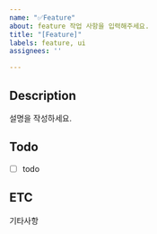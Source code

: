 ```yaml
---
name: "✅Feature"
about: feature 작업 사항을 입력해주세요.
title: "[Feature]"
labels: feature, ui
assignees: ''

---
```


## Description
설명을 작성하세요.

## Todo
- [ ] todo

## ETC
기타사항
